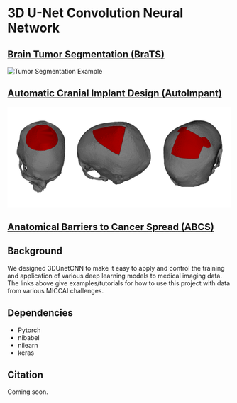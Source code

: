 # 3D U-Net Convolution Neural Network
## [Brain Tumor Segmentation (BraTS)](examples/brats2020/README.md)
![Tumor Segmentation Example](legacy/doc/tumor_segmentation_illusatration.gif)
## [Automatic Cranial Implant Design (AutoImpant)](examples/autoimplant2020/README.md)
![ Segmentation Example](doc/AutoImplant-Viz.png)
## [Anatomical Barriers to Cancer Spread (ABCS)](examples/abcs2020/README.md)
## Background
We designed 3DUnetCNN to make it easy to apply and control the training and application of various deep learning models to medical imaging data.
The links above give examples/tutorials for how to use this project with data from various MICCAI challenges.

## Dependencies
* Pytorch
* nibabel
* nilearn
* keras

## Citation
Coming soon.
